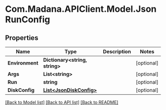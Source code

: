 
# Com.Madana.APIClient.Model.JsonRunConfig

## Properties

Name | Type | Description | Notes
------------ | ------------- | ------------- | -------------
**Environment** | **Dictionary&lt;string, string&gt;** |  | [optional] 
**Args** | **List&lt;string&gt;** |  | [optional] 
**Run** | **string** |  | [optional] 
**DiskConfig** | [**List&lt;JsonDiskConfig&gt;**](JsonDiskConfig.md) |  | [optional] 

[[Back to Model list]](../README.md#documentation-for-models)
[[Back to API list]](../README.md#documentation-for-api-endpoints)
[[Back to README]](../README.md)

